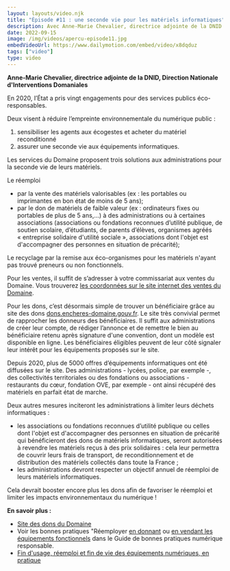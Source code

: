```yaml
---
layout: layouts/video.njk
title: "Épisode #11 : une seconde vie pour les matériels informatiques"
description: Avec Anne-Marie Chevalier, directrice adjointe de la DNID
date: 2022-09-15
image: /img/videos/apercu-episode11.jpg
embedVideoUrl: https://www.dailymotion.com/embed/video/x8dqduz
tags: ["video"]
type: video
---
```


**Anne-Marie Chevalier, directrice adjointe de la DNID, Direction Nationale d'Interventions Domaniales**

En 2020, l’État a pris vingt engagements pour des services publics éco-responsables.

Deux visent à réduire l’empreinte environnementale du numérique public :  
1. sensibiliser les agents aux écogestes et acheter du matériel reconditionné
2. assurer une seconde vie aux équipements informatiques.

Les services du Domaine proposent trois solutions aux administrations pour la seconde vie de leurs matériels.

Le réemploi
- par la vente des matériels valorisables (ex : les portables ou imprimantes en bon état de moins de 5 ans); 
- par le don de matériels de faible valeur (ex : ordinateurs fixes ou portables de plus de 5 ans,…) à des administrations ou à certaines associations  (associations ou fondations reconnues d’utilité publique, de soutien scolaire, d’étudiants, de parents d’élèves, organismes agréés « entreprise solidaire d'utilité sociale », associations dont l'objet est d'accompagner des personnes en situation de précarité); 

Le recyclage par la remise aux éco-organismes pour les matériels n'ayant pas trouvé preneurs ou non fonctionnels. 

Pour les ventes, il suffit de s’adresser à votre commissariat aux ventes du Domaine. Vous trouverez [les coordonnées sur le site internet des ventes du Domaine](https://dons.encheres-domaine.gouv.fr/documents-telechargeables).

Pour les dons, c’est désormais simple de trouver un bénéficiaire grâce au site des dons [dons.encheres-domaine.gouv.fr](https://dons.encheres-domaine.gouv.fr/). Le site très convivial permet de rapprocher les donneurs des bénéficiaires. Il suffit aux administrations de créer leur compte, de rédiger l’annonce et de remettre le bien au bénéficiaire retenu après signature d'une convention, dont un modèle est disponible en ligne. Les bénéficiaires éligibles peuvent de leur côté signaler leur intérêt pour les équipements proposés sur le site.

Depuis 2020, plus de 5000 offres d’équipements informatiques ont été diffusées sur le site. Des administrations - lycées, police, par exemple -, des collectivités territoriales ou des fondations ou associations - restaurants du cœur, fondation OVE, par exemple - ont ainsi récupéré des matériels en parfait état de marche.

Deux autres mesures inciteront les administrations à limiter leurs déchets informatiques : 
- les associations ou fondations reconnues d’utilité publique ou celles dont l'objet est d'accompagner des personnes en situation de précarité qui bénéficieront des dons de matériels informatiques, seront autorisées à revendre les matériels reçus à des prix solidaires : cela leur permettra de couvrir leurs frais de transport, de reconditionnement et de distribution des matériels collectés dans toute la France ;
- les administrations devront respecter un objectif annuel de réemploi de leurs matériels informatiques.

Cela devrait booster encore plus les dons afin de favoriser le réemploi et limiter les impacts environnementaux du numérique !

**En savoir plus :**

* [Site des dons du Domaine](https://dons.encheres-domaine.gouv.fr/)
* Voir les bonnes pratiques "Réemployer [en donnant](https://ecoresponsable.numerique.gouv.fr/publications/bonnes-pratiques/fin-usage/reemployer-en-donnant/) ou [en vendant les équipements fonctionnels](https://ecoresponsable.numerique.gouv.fr/publications/bonnes-pratiques/fin-usage/reemployer-en-vendant/) dans le Guide de bonnes pratiques numérique responsable.
* [Fin d'usage, réemploi et fin de vie des équipements numériques, en pratique](https://ecoresponsable.numerique.gouv.fr/publications/fin-usage/)
